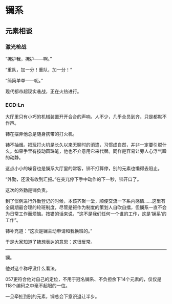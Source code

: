 # 镧系

## 元素相谈

### 激光枪战

<span class="c063">“掩护我，掩护——啊。”</span>

<span class="c057">“重队，加一分！重队，加一分！”</span>

<span class="c068">“简简单单——呃。”</span>

现代都市超现实巷战，正在火热进行。

### ECD:Ln

大厅里只有小巧的机械装置开开合合的声响。人不少，几乎全员到齐，只是都默不作声。

铈在摆弄他总是随身携带的打火机。

铈不抽烟。把玩打火机是长久以来无聊时的消遣，习惯成自然，并非一定要引燃什么。如果手里有按动圆珠笔，他也不介意用它来代替。同样是容易让旁人心浮气躁的动静。

这点小小的噪音也是镧系大厅里的常客，铈不打算停，别的元素也懒得去阻止。

“外勤，还没有收到汇报。”在突兀停下手中动作的下一秒，铈开口了。

这次的外勤是镧负责。

到了惯例进行外勤登记的时候，本该齐聚一堂，顺便交流一下系内感情……这里有全周期最合理的轮班制度，尽管是钷作为制度的策划人自吹自擂，但镧系一直不会为日常工作而烦恼。按镥的话来说，“这不是我们任何一个谁的工作，这是‘镧系’的工作”。

铈补充道：“这次是镧主动申请和我换班的。”

于是大家知道了铈想表达的意思：这很反常。

---

镧。

他对这个称呼没什么看法。

057更符合他对自己的定位，不用于冠名镧系、不负担余下14个元素的，仅仅是118个编码之中毫不起眼的一位。

一旦牵扯到别的元素，镧总会下意识退让半步。
